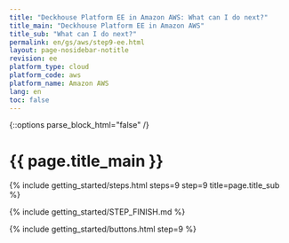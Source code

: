 ```yaml
---
title: "Deckhouse Platform EE in Amazon AWS: What can I do next?"
title_main: "Deckhouse Platform EE in Amazon AWS"
title_sub: "What can I do next?"
permalink: en/gs/aws/step9-ee.html
layout: page-nosidebar-notitle
revision: ee
platform_type: cloud
platform_code: aws
platform_name: Amazon AWS
lang: en
toc: false
---
```


<link rel="stylesheet" type="text/css" href='{{ assets["getting-started.css"].digest_path }}' />

{::options parse_block_html="false" /}

<h1 class="docs__title">{{ page.title_main }}</h1>
{% include getting_started/steps.html steps=9 step=9 title=page.title_sub %}

{% include getting_started/STEP_FINISH.md %}

{% include getting_started/buttons.html step=9 %}

